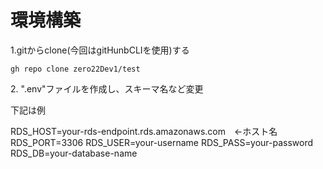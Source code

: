 # 環境構築

1\.gitからclone(今回はgitHunbCLIを使用)する

```
gh repo clone zero22Dev1/test
```

2\. ".env"ファイルを作成し、スキーマ名など変更

下記は例

RDS_HOST=your-rds-endpoint.rds.amazonaws.com　←ホスト名
RDS_PORT=3306
RDS_USER=your-username
RDS_PASS=your-password
RDS_DB=your-database-name